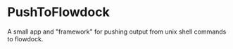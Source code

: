 PushToFlowdock
==============

A small app and "framework" for pushing output from unix shell commands to flowdock.